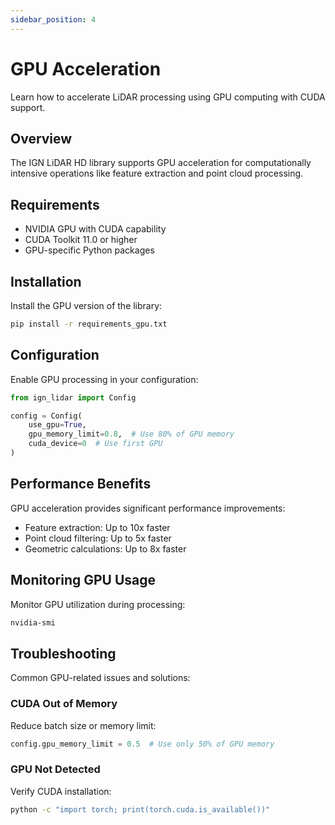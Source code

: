 ```yaml
---
sidebar_position: 4
---
```


# GPU Acceleration

Learn how to accelerate LiDAR processing using GPU computing with CUDA support.

## Overview

The IGN LiDAR HD library supports GPU acceleration for computationally intensive operations like feature extraction and point cloud processing.

## Requirements

- NVIDIA GPU with CUDA capability
- CUDA Toolkit 11.0 or higher
- GPU-specific Python packages

## Installation

Install the GPU version of the library:

```bash
pip install -r requirements_gpu.txt
```

## Configuration

Enable GPU processing in your configuration:

```python
from ign_lidar import Config

config = Config(
    use_gpu=True,
    gpu_memory_limit=0.8,  # Use 80% of GPU memory
    cuda_device=0  # Use first GPU
)
```

## Performance Benefits

GPU acceleration provides significant performance improvements:

- Feature extraction: Up to 10x faster
- Point cloud filtering: Up to 5x faster
- Geometric calculations: Up to 8x faster

## Monitoring GPU Usage

Monitor GPU utilization during processing:

```bash
nvidia-smi
```

## Troubleshooting

Common GPU-related issues and solutions:

### CUDA Out of Memory

Reduce batch size or memory limit:

```python
config.gpu_memory_limit = 0.5  # Use only 50% of GPU memory
```

### GPU Not Detected

Verify CUDA installation:

```bash
python -c "import torch; print(torch.cuda.is_available())"
```
